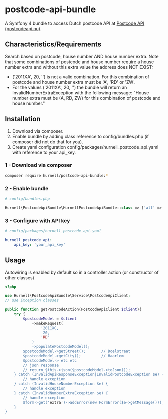 # postcode-api-bundle

A Symfony 4 bundle to access Dutch postcode API at [Postcode API (postcodeapi.nu)](https://www.postcodeapi.nu/).

## Characteristics/Requirements
Search based on postcode, house number AND house number extra. Note that some combinations of postcode and house number require a house number extra and without this extra value the address does NOT EXIST:
* ('2011XA', 20, '') is not a valid combination. For this combination  of postcode and house number extra must be 'A', 'RD' or 'ZW'.
* For the values ('2011XA', 20, '') the bundle will return an InvalidNumberExtraException with the following message: "House number extra must be (A, RD, ZW) for this combination of postcode and house number."

## Installation
1. Download via composer.
2. Enable bundle by adding class reference to config/bundles.php (if composer did not do that for you).
3. Create yaml configuration config/packages/hurnell_postcode_api.yaml with reference to your api_key.

### 1 - Download via composer
```bash
composer require hurnell/postcode-api-bundle:*
```
### 2 - Enable bundle
```php
# config/bundles.php

Hurnell\PostcodeApiBundle\HurnellPostcodeApiBundle::class => ['all' => true],
```
### 3 - Configure with API key
```yaml
# config/packages/hurnell_postcode_api.yaml

hurnell_postcode_api:
    api_key: 'your_api_key'
```

## Usage

Autowiring is enabled by default so in a controller action (or constructor of other classes)
```php
<?php

use Hurnell\PostcodeApiBundle\Service\PostcodeApiClient;
// use Exception classes

public function getPostcodeAction(PostcodeApiClient $client){
    try {
        $postcodeModel = $client
            ->makeRequest(
                '2011XC,
                 20,
                'RD'
            )
            ->populatePostcodeModel();
        $postcodeModel->getStreet();       // Doelstraat
        $postcodeModel->getCity();         // Haarlem
        $postcodeModel-> etc etc
        // json response
        // return $this->json($postcodeModel->toJson());
    } catch (InvalidApiResponseException|InvalidPostcodeException $e) {
        // handle exception
    } catch (InvalidHouseNumberException $e) {
        // handle exception
    } catch (InvalidNumberExtraException $e) {
        // handle exception
        $form->get('extra')->addError(new FormError($e->getMessage()));
    }
}
```




